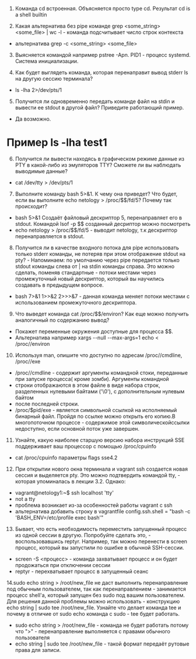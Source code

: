 1. Команда cd встроенная. Объясняется просто type cd. Результат cd is a shell builtin

2. Какая альтернатива без pipe команде grep <some_string> <some_file> | wc -l - команда подсчитывает число строк контекста
- альтернатива grep -c <some_string> <some_file>

3. Выясняется командой например pstree -Apn. PID1 - процесс systemd. Система инициализации.

4. Как будет выглядеть команда, которая перенаправит вывод stderr ls на другую сессию терминала?
- ls -lha 2>/dev/pts/1 

5. Получится ли одновременно передать команде файл на stdin и вывести ее stdout в другой файл? Приведите работающий пример.
- Да возможно.
# Пример ls -lha <test >test1

6. Получится ли вывести находясь в графическом режиме данные из PTY в какой-либо из эмуляторов TTY? Сможете ли вы наблюдать выводимые данные?
- cat /dev/tty > /dev/pts/1

7. Выполните команду bash 5>&1. К чему она приведет? Что будет, если вы выполните echo netology > /proc/$$/fd/5? Почему так происходит?
- bash 5>&1  Создаёт файловый дескриптор 5, перенаправляет его в stdout. Командой lsof -p $$ созданный десриптор можно посмотреть
- echo netology > /proc/$$/fd/5 - выводит netology, т.к дескриптор перенаправляется в stdout.

8. Получится ли в качестве входного потока для pipe использовать только stderr команды, не потеряв при этом отображение stdout на pty? - Напоминаем: по умолчанию через pipe передается только stdout команды слева от | на stdin команды справа. Это можно сделать, поменяв стандартные - потоки местами через промежуточный новый дескриптор, который вы научились создавать в предыдущем вопросе.
- bash 7>&1 1>>&2 2>>>&7 - данная команда меняет потоки местами с использованием промежуточного дескриптора.

9. Что выведет команда cat /proc/$$/environ? Как еще можно получить аналогичный по содержанию вывод?
- Покажет переменные окружения доступные для процесса $$.
- Альтернатива например xargs --null --max-args=1 echo < /proc/<pid>/environ

10. Используя man, опишите что доступно по адресам /proc/<PID>/cmdline, /proc/<PID>/exe
- /proc/<PID>/cmdline - содержит аргументы командной стоки, переданные при запуске процесса( кроме зомби). Аргументы командной
- строки отображаются в этом файле в виде набора строк, разделенных нулевыми байтами ('\0'), с дополнительным нулевым байтом
- после последней строки.
- /proc/$pid/exe - является символьной ссылкой на исполняемый бинарный файл. Пройдя по ссылке можно открыть его копию.В многопоточном процессе - содержимое этой символическойссылки недоступно, если основной поток уже завершен.
  
11. Узнайте, какую наиболее старшую версию набора инструкций SSE поддерживает ваш процессор с помощью /proc/cpuinfo
- cat /proc/cpuinfo параметры flags sse4.2

12. При открытии нового окна терминала и vagrant ssh создается новая сессия и выделяется pty. Это можно подтвердить командой tty, - которая упоминалась в лекции 3.2. Однако:
- vagrant@netology1:~$ ssh localhost 'tty'
- not a tty
- проблема возникает из-за особенностей работы vagrant c ssh
- альтернатива добавить строку в vagrantfile config.ssh.shell = "bash -c 'BASH_ENV=/etc/profile exec bash'"

13. Бывает, что есть необходимость переместить запущенный процесс из одной сессии в другую. Попробуйте сделать это, - воспользовавшись reptyr. Например, так можно перенести в screen процесс, который вы запустили по ошибке в обычной SSH-сессии.
- screen -S <процесс> - команда захватывает процесс и он будет продожаться при отключении сессии
- reptyr <PID of running process to attach> - перехватывает процесс в запущенный сеанс

14.sudo echo string > /root/new_file не даст выполнить перенаправление под обычным пользователем, так как перенаправлением - занимается процесс shell'а, который запущен без sudo под вашим пользователем. Для решения данной проблемы можно использовать - конструкцию echo string | sudo tee /root/new_file. Узнайте что делает команда tee и почему в отличие от sudo echo команда с sudo - tee будет работать.
- sudo echo string > /root/new_file - команда не будет работать потому что ">" - перенаправление выполняется с правами обычного пользователя
- echo string | sudo tee /root/new_file - такой формат передаёт рутовые права для записи.

